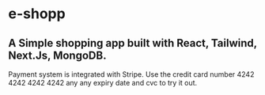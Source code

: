 # e-shopp

## A Simple shopping app built with React, Tailwind, Next.Js, MongoDB.

Payment system is integrated with Stripe. Use the credit card number 4242 4242 4242 4242 any any expiry date and cvc to try it out.
